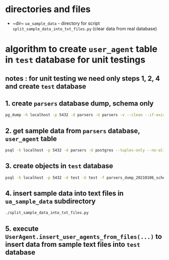 # directories and files

+ ~dir~ `ua_sample_data` - directory for script `split_sample_data_into_txt_files.py` (clear data from real database)


# algorithm to create `user_agent` table in `test` database for unit testings

## **notes** : for unit testing we need only steps 1, 2, 4 and create `test` database

## 1. create `parsers` database dump, schema only

```bash
pg_dump -h localhost -p 5432 -d parsers -U parsers -v --clean --if-exists --schema-only --no-owner > parsers_dump_20210106_schema_only.sql
```

## 2. get sample data from `parsers` database, `user_agent` table

```bash
psql -h localhost -p 5432 -d parsers -U postgres --tuples-only --no-align --field-separator=$'\t' -f export_random_user_agents.sql -o parsers_dump_20210106_sample_user_agents_data.sql
```

## 3. create objects in `test` database

```bash
psql -h localhost -p 5432 -d test -U test -f parsers_dump_20210106_schema_only.sql
```

## 4. insert sample data into text files in `ua_sample_data` subdirectory

```bash
./split_sample_data_into_txt_files.py
```

## 5. execute `UserAgent.insert_user_agents_from_files(...)` to insert data from sample text files into `test` database
